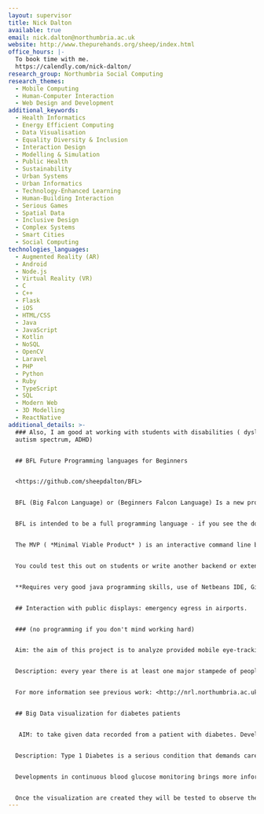 ```yaml
---
layout: supervisor
title: Nick Dalton
available: true
email: nick.dalton@northumbria.ac.uk
website: http://www.thepurehands.org/sheep/index.html
office_hours: |-
  To book time with me. 
  https://calendly.com/nick-dalton/
research_group: Northumbria Social Computing
research_themes:
  - Mobile Computing
  - Human-Computer Interaction
  - Web Design and Development
additional_keywords:
  - Health Informatics
  - Energy Efficient Computing
  - Data Visualisation
  - Equality Diversity & Inclusion
  - Interaction Design
  - Modelling & Simulation
  - Public Health
  - Sustainability
  - Urban Systems
  - Urban Informatics
  - Technology-Enhanced Learning
  - Human-Building Interaction
  - Serious Games
  - Spatial Data
  - Inclusive Design
  - Complex Systems
  - Smart Cities
  - Social Computing
technologies_languages:
  - Augmented Reality (AR)
  - Android
  - Node.js
  - Virtual Reality (VR)
  - C
  - C++
  - Flask
  - iOS
  - HTML/CSS
  - Java
  - JavaScript
  - Kotlin
  - NoSQL
  - OpenCV
  - Laravel
  - PHP
  - Python
  - Ruby
  - TypeScript
  - SQL
  - Modern Web
  - 3D Modelling
  - ReactNative
additional_details: >-
  ### Also, I am good at working with students with disabilities ( dyslexia,
  autism spectrum, ADHD)


  ## BFL Future Programming languages for Beginners


  <https://github.com/sheepdalton/BFL>


  BFL (Big Falcon Language) or (Beginners Falcon Language) Is a new programming language inspired by HyperTalk and Python. It's designed to be a powerful and correct learner language. This is a work in progress.


  BFL is intended to be a full programming language - if you see the documentation you will see the developing tutorial. The language began by writing the tutorial not all aspects of the introduction exist or are certain to make it into version 1.0


  The MVP ( *Minimal Viable Product* ) is an interactive command line based calculator. It shows off some of the aspects of BFL philosophy which will be apparent in the final language. 


  You could test this out on students or write another backend or extend the language. 


  **Requires very good java programming skills, use of Netbeans IDE, Github**


  ## Interaction with public displays: emergency egress in airports. 


  ### (no programming if you don't mind working hard)


  Aim: the aim of this project is to analyze provided mobile eye-tracking video to measure the number of times that people notice a variety of public digital displays. Analysis of this information will lead to a better understanding of information displays positioning and information content. 


  Description: every year there is at least one major stampede of people leading to fatalities. Over 10,000 people have died since 2001, in Hillsborough and other events around the world. During disasters in large buildings and urban situations, it is vitally important to be able to dynamically inform pedestrians about which escape routes may be blocked. Underpinning all this is an understanding of how people notice displays in real-world situations.  This research project begins by taking provided mobile eye-tracking data from a route through airport. Using tools provided Digital displays will be identified/coded to provide information about which displays were noticed and others not noticed. Once the data has been coded then this information will be analysed to understand how Digital displays should be used. 


  For more information see previous work: <http://nrl.northumbria.ac.uk/26107/1/p3889-dalton.pdf>


  ## Big Data visualization for diabetes patients


   AIM: to take given data recorded from a patient with diabetes. Develop visualization mechanisms that will create insight into the reasons for blood glucose levels fluctuation. Test visualization mechanisms for their ability to gain insight.


  Description: Type 1 Diabetes is a serious condition that demands careful balancing of lifestyle and medication to avoid serious complications. Current mobile health approaches for diabetes management are usually either automated insulin delivery systems or logbooks that depend on manual data collection and reflection. Both have their shortcomings such as loss of engagement and autonomy in the former approach, or fatigue and cognitive stress in the latter. 


  Developments in continuous blood glucose monitoring brings more information than ever before to the patient hands. The urgent problem is trying to interpret this information such that the patient and the doctor are able to create insight into the causes of blood glucose level fluctuation. This project will begin with a dataset of a variety of measured values taken from a real patient with diabetes. The objective will be to create a number of visualizations ( possibly interactive ) that look at the data in new ways with the ambition of creating new insights.


  Once the visualization are created they will be tested to observe the effectiveness of insight creation.
---
```

